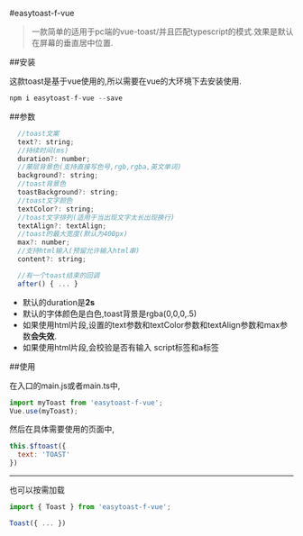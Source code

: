 #easytoast-f-vue
>一款简单的适用于pc端的vue-toast/并且匹配typescript的模式.效果是默认在屏幕的垂直居中位置.

##安装

这款toast是基于vue使用的,所以需要在vue的大环境下去安装使用.
```javascript
npm i easytoast-f-vue --save
```

##参数

```javascript
  //toast文案
  text?: string;
  //持续时间(ms)
  duration?: number;
  //蒙层背景色(支持直接写色号,rgb,rgba,英文单词)
  background?: string;
  //toast背景色
  toastBackground?: string;
  //toast文字颜色
  textColor?: string;
  //toast文字排列(适用于当出现文字太长出现换行)
  textAlign?: textAlign;
  //toast的最大宽度(默认为400px)
  max?: number;
  //支持html输入(预留允许输入html串)
  content?: string;

  //有一个toast结束的回调
  after() { ... }
```

- 默认的duration是**2s**
- 默认的字体颜色是白色,toast背景是rgba(0,0,0,.5)
- 如果使用html片段,设置的text参数和textColor参数和textAlign参数和max参数**会失效**.
- 如果使用html片段,会校验是否有输入 script标签和a标签

##使用

在入口的main.js或者main.ts中,
```javascript
import myToast from 'easytoast-f-vue';
Vue.use(myToast);
```
然后在具体需要使用的页面中,
```javascript
this.$ftoast({
  text: 'TOAST'
})
```

---
也可以按需加载
```javascript
import { Toast } from 'easytoast-f-vue';

Toast({ ... })
```